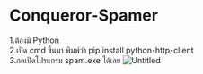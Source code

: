 # Conqueror-Spamer
1.ต้องมี Python <br>
2.เปิด cmd ขึ้นมา พิมพ์ว่า pip install python-http-client <br> 
3.กดเปิดโปรแกรม spam.exe ได้เลย 
![Untitled](https://media.discordapp.net/attachments/1035215878721122395/1113498490606194798/standard.gif)
